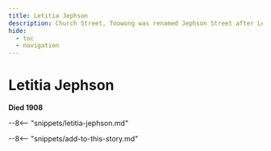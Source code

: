```yaml
---
title: Letitia Jephson
description: Church Street, Toowong was renamed Jephson Street after Letitia
hide:
  - toc
  - navigation 
---
```


# Letitia Jephson

**Died 1908**

--8<-- "snippets/letitia-jephson.md"

--8<-- "snippets/add-to-this-story.md"